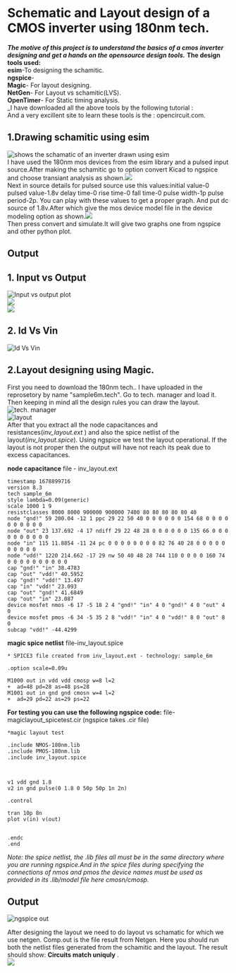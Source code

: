 # Schematic and Layout design of a CMOS inverter using 180nm tech.

**_The motive of this project is to understand the basics of a cmos inverter designing and get a hands on the opensource design tools._** 
**The design tools used:**  
**esim**-To designing the schamitic.  
**ngspice**-  
**Magic**- For layout designing.  
**NetGen**- For Layout vs schamitic(LVS).  
**OpenTimer**- For Static timing analysis.   
_I have downloaded all the above tools by the following tutorial :  
And a very excillent site to learn these tools is the : opencircuit.com.  
## 1.Drawing schamitic using esim
![shows the schamatic of an inverter drawn using esim](https://github.com/Avs-Bharguav/VLSI-MINI-PROJECTS/blob/main/my_project/inverter_project_images/inv/Screenshot%20from%202023-04-04%2009-50-40.png)  
I have used the 180nm mos devices from the esim library and a pulsed input source.After making the schamitic go to option convert Kicad to ngspice and choose transiant analysis as shown.![](https://github.com/Avs-Bharguav/VLSI-MINI-PROJECTS/blob/main/my_project/inverter_project_images/inv/Screenshot%20from%202023-05-16%2013-36-59.png)   
Next in source details for pulsed source use this values:initial value-0 pulsed value-1.8v delay time-0 rise time-0 fall time-0 pulse width-1p  pulse period-2p. You can play with these values to get a proper graph. And put dc source of 1.8v.After which give the mos device model file in the device modeling option as shown.![](https://github.com/Avs-Bharguav/VLSI-MINI-PROJECTS/blob/main/my_project/inverter_project_images/inv/Screenshot%20from%202023-05-16%2014-18-46.png)  
Then press convert and simulate.It will give two graphs one from ngspice and other python plot.  
## Output  
## 1. Input vs Output
![Input vs output plot](https://github.com/Avs-Bharguav/VLSI-MINI-PROJECTS/blob/main/my_project/inverter_project_images/inv/ino.png)  
![](https://github.com/Avs-Bharguav/VLSI-MINI-PROJECTS/blob/main/my_project/inverter_project_images/inv/in%20vs%20out.png)   
![](https://github.com/Avs-Bharguav/VLSI-MINI-PROJECTS/blob/main/my_project/inverter_project_images/inv/image.png)  
## 2. Id Vs Vin
![Id Vs Vin](https://github.com/Avs-Bharguav/VLSI-MINI-PROJECTS/blob/main/my_project/inverter_project_images/inv/id.png)  
## 2.Layout designing using Magic.  
First you need to download the 180nm tech.. I have uploaded in the reprosetory by name "sample6m.tech". Go to tech. manager and load it. Then keeping in mind all the design rules you can draw the layout.  
![tech. manager](https://github.com/Avs-Bharguav/VLSI-MINI-PROJECTS/blob/main/my_project/inverter_project_images/magic/Screenshot%20from%202023-03-05%2015-26-53.png)  
![layout](https://github.com/Avs-Bharguav/VLSI-MINI-PROJECTS/blob/main/my_project/inverter_project_images/magic/Screenshot%20from%202023-03-27%2021-53-47.png)  
After that you extract all the node capacitances and resistances(*inv_layout.ext* ) and also the spice netlist of the layout(*inv_layout.spice*). Using ngspice we test the layout operational. If the layout is not proper then the output will have not reach its peak due to excess capacitances.  
     
**node capacitance** file - inv_layout.ext           
```  
timestamp 1678899716
version 8.3
tech sample_6m
style lambda=0.09(generic)
scale 1000 1 9
resistclasses 8000 8000 900000 900000 7400 80 80 80 80 80 40
node "gnd!" 59 200.04 -12 1 ppc 29 22 50 40 0 0 0 0 0 0 154 68 0 0 0 0 0 0 0 0 0 0
node "out" 23 137.692 -4 17 ndiff 29 22 48 28 0 0 0 0 0 0 135 66 0 0 0 0 0 0 0 0 0 0
node "in" 115 11.8854 -11 24 pc 0 0 0 0 0 0 0 0 82 76 40 28 0 0 0 0 0 0 0 0 0 0
node "vdd!" 1220 214.662 -17 29 nw 50 40 48 28 744 110 0 0 0 0 160 74 0 0 0 0 0 0 0 0 0 0
cap "gnd!" "in" 38.4783
cap "out" "vdd!" 40.5952
cap "gnd!" "vdd!" 13.497
cap "in" "vdd!" 23.093
cap "out" "gnd!" 41.6849
cap "out" "in" 23.087
device mosfet nmos -6 17 -5 18 2 4 "gnd!" "in" 4 0 "gnd!" 4 0 "out" 4 0
device mosfet pmos -6 34 -5 35 2 8 "vdd!" "in" 4 0 "vdd!" 8 0 "out" 8 0
subcap "vdd!" -44.4299   
``` 
   
**magic spice netlist**  file-inv_layout.spice
```
* SPICE3 file created from inv_layout.ext - technology: sample_6m

.option scale=0.09u

M1000 out in vdd vdd cmosp w=8 l=2
+  ad=48 pd=28 as=48 ps=28
M1001 out in gnd gnd cmosn w=4 l=2
+  ad=29 pd=22 as=29 ps=22
```
**For testing you can use the following ngspice code:**  file- magiclayout_spicetest.cir (ngspice takes .cir file)  

```
*magic layout test

.include NMOS-180nm.lib
.include PMOS-180nm.lib
.include inv_layout.spice



v1 vdd gnd 1.8
v2 in gnd pulse(0 1.8 0 50p 50p 1n 2n)

.control

tran 10p 8n
plot v(in) v(out)

 
.endc
.end
```  
*Note: the spice netlist, the .lib files all must be in the same directory where you are running ngspice.And in the spice files during specifying the connections of nmos and pmos the device names must be used as provided in its .lib/model file here cmosn/cmosp.*  
  
## Output
![ngspice out](https://github.com/Avs-Bharguav/VLSI-MINI-PROJECTS/blob/main/my_project/inverter_project_images/magic/Screenshot%20from%202023-03-27%2021-53-28.png)  
   
 After designing the layout we need to do layout vs schamatic for which we use netgen. Comp.out is the file result from Netgen. Here you should run both the netlist files generated from the schamitic and the layout. The result should show: **Circuits match uniquly** .  
 ![](https://github.com/Avs-Bharguav/VLSI-MINI-PROJECTS/blob/main/my_project/inverter_project_images/LVS_NETGEN/Screenshot%20from%202023-04-04%2012-27-09.png)  
 








